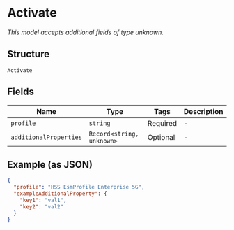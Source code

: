
# Activate

*This model accepts additional fields of type unknown.*

## Structure

`Activate`

## Fields

| Name | Type | Tags | Description |
|  --- | --- | --- | --- |
| `profile` | `string` | Required | - |
| `additionalProperties` | `Record<string, unknown>` | Optional | - |

## Example (as JSON)

```json
{
  "profile": "HSS EsmProfile Enterprise 5G",
  "exampleAdditionalProperty": {
    "key1": "val1",
    "key2": "val2"
  }
}
```

